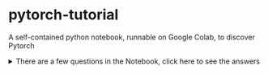 # pytorch-tutorial
A self-contained python notebook, runnable on Google Colab, to discover Pytorch

<details>
  <summary>There are a few questions in the Notebook, click here to see the answers</summary>
  
  * `LinearModel.forward(...)`
    * `y = x @ self.weight.T + self.bias`
    * And variants (`torch.matmul(...)`, `torch.transpose(...)` etc.)
  * `custom_loss(...)`
    * `return torch.mean((predictions - ground_truth) ** 2)`
    * And variants (`(...).mean()`,`torch.pow(..., 2)` etc.)
  * `[:1]` vs `[0]`
    * The first one keeps a batch dimension, the second one removes the batch dimension. In general you want to keep it.
  * Example `MLP(nn.Module)` class

    ```python
    class MLP(nn.Module):
        def __init__(self, layer_sizes, activation=nn.LeakyReLU(), dropout=0.5):
            super().__init__()
            
            self.layers = []
            for k, ls in enumerate(layer_sizes[:-2]):
                self.layers.append(nn.Linear(ls, layer_sizes[k+1]))
                self.layers.append(activation)
                self.layers.append(nn.Dropout(dropout))
            self.layers.append(nn.Linear(layer_sizes[-2], layer_sizes[-1]))
            self.layers = nn.Sequential(*self.layers)
    
        def forward(self, x):
            return self.layers(x)
    
    def make_mlp(layer_sizes, activation=nn.LeakyReLU(), dropout=0.5):
        layers = []
        for k, ls in enumerate(layer_sizes[:-2]):
            layers.append(nn.Linear(ls, layer_sizes[k+1]))
            layers.append(activation)
            layers.append(nn.Dropout(dropout))
        layers.append(nn.Linear(layer_sizes[-2], layer_sizes[-1]))
        return nn.Sequential(*layers)

    ```
  * Section 3: fatal training issues
    * Notice the validation accuracy is constant, your model is not learning
    * The training metrics oscillate because of randomness (data loading, dropout etc.), which disappears at validation time
    * Notice the missing `error.backward()`: no gradients are computed, so no update to the model weights
    * `torch.nn.CrossEntropyLoss()` takes **unormalized** probabilities, *i.e.* there should not be anything after the last `Linear` layer (same for regression)
    * Not _fatal_ but still an issue: the learning rate is too large. Try `lr = 0.001` or `lr = 0.0005`
</details>
